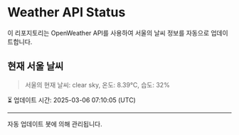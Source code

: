 
# Weather API Status

이 리포지토리는 OpenWeather API를 사용하여 서울의 날씨 정보를 자동으로 업데이트합니다.

## 현재 서울 날씨
> 서울의 현재 날씨: clear sky, 온도: 8.39°C, 습도: 32%

⏳ 업데이트 시간: 2025-03-06 07:10:05 (UTC)

---
자동 업데이트 봇에 의해 관리됩니다.
